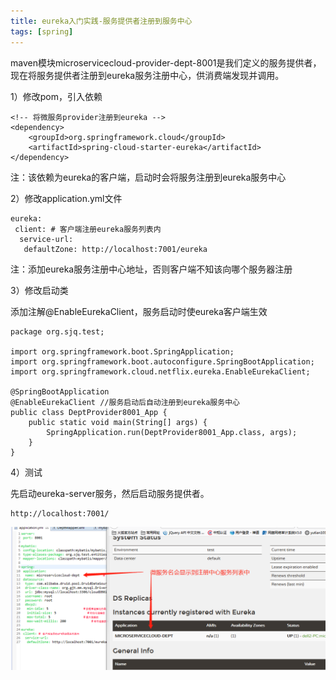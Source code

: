 ```yaml
---
title: eureka入门实践-服务提供者注册到服务中心
tags: [spring]
---
```


maven模块microservicecloud-provider-dept-8001是我们定义的服务提供者，现在将服务提供者注册到eureka服务注册中心，供消费端发现并调用。

1）修改pom，引入依赖

```
<!-- 将微服务provider注册到eureka -->
<dependency>
    <groupId>org.springframework.cloud</groupId>
    <artifactId>spring-cloud-starter-eureka</artifactId>
</dependency>
```

注：该依赖为eureka的客户端，启动时会将服务注册到eureka服务中心

2）修改application.yml文件

```
eureka:
 client: # 客户端注册eureka服务列表内
  service-url:
   defaultZone: http://localhost:7001/eureka
```

注：添加eureka服务注册中心地址，否则客户端不知该向哪个服务器注册

3）修改启动类

添加注解@EnableEurekaClient，服务启动时使eureka客户端生效

```
package org.sjq.test;

import org.springframework.boot.SpringApplication;
import org.springframework.boot.autoconfigure.SpringBootApplication;
import org.springframework.cloud.netflix.eureka.EnableEurekaClient;

@SpringBootApplication
@EnableEurekaClient //服务启动后自动注册到eureka服务中心
public class DeptProvider8001_App {
    public static void main(String[] args) {
        SpringApplication.run(DeptProvider8001_App.class, args);
    }
}
```

4）测试

先启动eureka-server服务，然后启动服务提供者。

```
http://localhost:7001/
```

![](/images/spring/springcloud/eureka/eureka-server-start-provider.png)